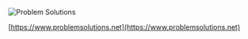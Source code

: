 
![Problem Solutions](https://problemsolutions.net/wp-content/uploads/2023/04/ps_logo_blue_white.svg)

[https://www.problemsolutions.net](https://www.problemsolutions.net) 
